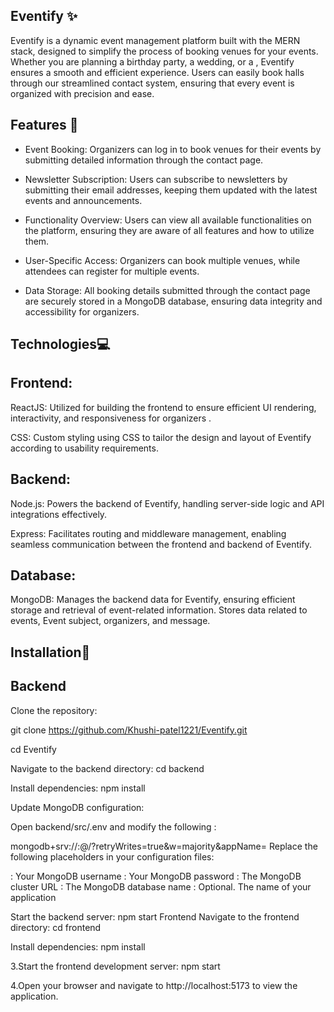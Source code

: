 ## Eventify ✨

Eventify is a dynamic event management platform built with the MERN stack, designed to simplify the process of booking venues for your events. Whether you are planning a birthday party, a wedding, or a , Eventify ensures a smooth and efficient experience. Users can easily book halls through our streamlined contact system, ensuring that every event is organized with precision and ease. 

## Features 🎯

- Event Booking: Organizers can log in to book venues for their events by submitting detailed information through the contact page.

- Newsletter Subscription: Users can subscribe to newsletters by submitting their email addresses, keeping them updated with the latest events and announcements.

- Functionality Overview: Users can view all available functionalities on the platform, ensuring they are aware of all features and how to utilize them.

- User-Specific Access: Organizers can book multiple venues, while attendees can register for multiple events.

- Data Storage: All booking details submitted through the contact page are securely stored in a MongoDB database, ensuring data integrity and accessibility for organizers.

## Technologies💻
## Frontend:

ReactJS: Utilized for building the frontend to ensure efficient UI rendering, interactivity, and responsiveness for organizers .

CSS: Custom styling using CSS to tailor the design and layout of Eventify according to usability requirements.
## Backend:

Node.js: Powers the backend of Eventify, handling server-side logic and API integrations effectively.

Express: Facilitates routing and middleware management, enabling seamless communication between the frontend and backend of Eventify.

## Database:

MongoDB: Manages the backend data for Eventify, ensuring efficient storage and retrieval of event-related information. Stores data related to events, Event subject, organizers, and message.

## Installation🚀
## Backend
Clone the repository:

git clone https://github.com/Khushi-patel1221/Eventify.git 

cd Eventify

Navigate to the backend directory: cd backend

Install dependencies: npm install

Update MongoDB configuration:

Open backend/src/.env and modify the following :

mongodb+srv://:@/?retryWrites=true&w=majority&appName= Replace the following placeholders in your configuration files:

: Your MongoDB username : Your MongoDB password : The MongoDB cluster URL : The MongoDB database name : Optional. The name of your application

Start the backend server: npm start
Frontend
Navigate to the frontend directory: cd frontend

Install dependencies: npm install

3.Start the frontend development server: npm start

4.Open your browser and navigate to http://localhost:5173 to view the application.